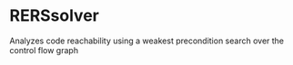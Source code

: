# RERSsolver
Analyzes code reachability using a weakest precondition search over the control flow graph
